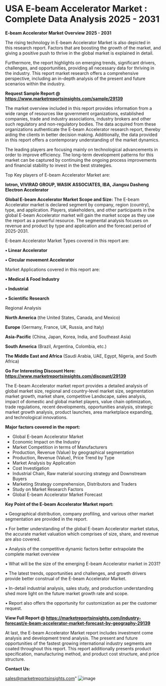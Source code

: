 # USA E-beam Accelerator Market : Complete Data Analysis 2025 - 2031

<Strong> E-beam Accelerator Market Overview 2025 - 2031</strong>

The rising technology in E-beam Accelerator Market is also depicted in this research report. Factors that are boosting the growth of the market, and giving a positive push to thrive in the global market is explained in detail.

Furthermore, the report highlights on emerging trends, significant drivers, challenges, and opportunities, providing all necessary data for thriving in the industry. This report market research offers a comprehensive perspective, including an in-depth analysis of the present and future scenarios within the industry.

<strong>Request Sample Report @ <a href=https://www.marketreportsinsights.com/sample/29139>https://www.marketreportsinsights.com/sample/29139</a></strong>

The market overview included in this report provides information from a wide range of resources like government organizations, established companies, trade and industry associations, industry brokers and other such regulatory and non-regulatory bodies. The data acquired from these organizations authenticate the E-beam Accelerator research report, thereby aiding the clients in better decision making. Additionally, the data provided in this report offers a contemporary understanding of the market dynamics.

The leading players are focusing mainly on technological advancements in order to improve efficiency. The long-term development patterns for this market can be captured by continuing the ongoing process improvements and financial stability to invest in the best strategies.

Top Key players of E-beam Accelerator Market are:

<strong>Iotron, VIVIRAD GROUP, WASIK ASSOCIATES, IBA, Jiangsu Dasheng Electron Accelerator</strong>

<strong><b>Global E-beam Accelerator Market Scope and Size:</b></strong>
The E-beam Accelerator market is declared segment by company, region (country), type, and application. Players, stakeholders, and other participants in the global E-beam Accelerator market will gain the market scope as they use the report as a powerful resource. The segmental analysis focuses on revenue and product by type and application and the forecast period of 2025-2031.

E-beam Accelerator Market Types covered in this report are:

<strong>• Linear Accelerator

• Circular movement Accelerator</strong>

Market Applications covered in this report are:

<strong>• Medical & Food Industry

• Industrial

• Scientific Research</strong> 

Regional Analysis

<strong>North America</strong> (the United States, Canada, and Mexico)

<strong>Europe</strong> (Germany, France, UK, Russia, and Italy)

<strong>Asia-Pacific</strong> (China, Japan, Korea, India, and Southeast Asia)

<strong>South America</strong> (Brazil, Argentina, Colombia, etc.)

<strong>The Middle East and Africa</strong> (Saudi Arabia, UAE, Egypt, Nigeria, and South Africa)

<strong>Go For Interesting Discount Here: <a href=https://www.marketreportsinsights.com/discount/29139>https://www.marketreportsinsights.com/discount/29139</a></strong>

The E-beam Accelerator market report provides a detailed analysis of global market size, regional and country-level market size, segmentation market growth, market share, competitive Landscape, sales analysis, impact of domestic and global market players, value chain optimization, trade regulations, recent developments, opportunities analysis, strategic market growth analysis, product launches, area marketplace expanding, and technological innovations.

<strong><b>Major factors covered in the report:</b></strong>
<ul>
  <li>Global E-beam Accelerator Market </li>
  <li>Economic Impact on the Industry</li>
  <li>Market Competition in terms of Manufacturers</li>
  <li>Production, Revenue (Value) by geographical segmentation</li>
  <li>Production, Revenue (Value), Price Trend by Type</li>
  <li>Market Analysis by Application</li>
  <li>Cost Investigation</li>
  <li>Industrial Chain, Raw material sourcing strategy and Downstream Buyers</li>
  <li>Marketing Strategy comprehension, Distributors and Traders</li>
  <li>Study on Market Research Factors</li>
  <li>Global E-beam Accelerator Market Forecast</li>
</ul>

<strong><b>Key Point of the E-beam Accelerator Market report:</b></strong>

• Geographical distribution, company profiling, and various other market segmentation are provided in the report.

• For better understanding of the global E-beam Accelerator market status, the accurate market valuation which comprises of size, share, and revenue are also covered.

• Analysis of the competitive dynamic factors better extrapolate the complete market overview

• What will be the size of the emerging E-beam Accelerator market in 2031?

• The latest trends, opportunities and challenges, and growth drivers provide better construal of the E-beam Accelerator Market.

• In-detail industrial analysis, sales study, and production understanding shed more light on the future market growth rate and scope.

• Report also offers the opportunity for customization as per the customer request.

<strong><b>View Full Report @ <a href=https://marketreportsinsights.com/industry-forecast/e-beam-accelerator-market-forecast-by-geography-29139>https://marketreportsinsights.com/industry-forecast/e-beam-accelerator-market-forecast-by-geography-29139</a></b></strong>


At last, the E-beam Accelerator Market report includes investment come analysis and development trend analysis. The present and future opportunities of the fastest growing international industry segments are coated throughout this report. This report additionally presents product specification, manufacturing method, and product cost structure, and price structure.

<strong>Contact Us:</strong>

sales@marketreportsinsights.com"
![image](https://github.com/user-attachments/assets/c420d3b3-1b08-4258-b14b-800c37c1f17e)
